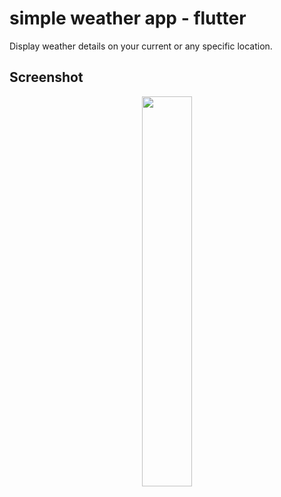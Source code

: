 # simple weather app - flutter

Display weather details on your current or any specific location.

## Screenshot

<p align="center">
  <img 
    width=40%
    height=40%
    src="https://user-images.githubusercontent.com/101565812/169255578-c60cc40b-aafa-4dc0-9db2-30f9850efb74.jpg](https://i.ibb.co/98mDdNG/Hi-Shoot-20230517-114111.png" >
</p>
